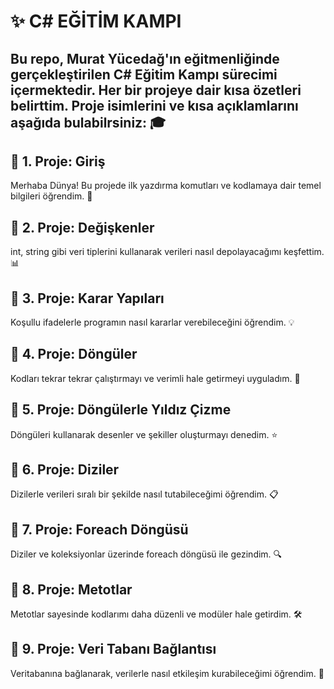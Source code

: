 # ✨ C# EĞİTİM KAMPI 

## Bu repo, Murat Yücedağ'ın eğitmenliğinde gerçekleştirilen C# Eğitim Kampı sürecimi içermektedir. Her bir projeye dair kısa özetleri belirttim. Proje isimlerini ve kısa açıklamlarını aşağıda bulabilrsiniz: 🎓

## 📍 1. Proje: Giriş
Merhaba Dünya! Bu projede ilk yazdırma komutları ve kodlamaya dair temel bilgileri öğrendim. 🚀

## 📍 2. Proje: Değişkenler
int, string gibi veri tiplerini kullanarak verileri nasıl depolayacağımı keşfettim. 📊

## 📍 3. Proje: Karar Yapıları
Koşullu ifadelerle programın nasıl kararlar verebileceğini öğrendim. 💡

## 📍 4. Proje: Döngüler
Kodları tekrar tekrar çalıştırmayı ve verimli hale getirmeyi uyguladım. 🔁

## 📍 5. Proje: Döngülerle Yıldız Çizme
Döngüleri kullanarak desenler ve şekiller oluşturmayı denedim. ⭐

## 📍 6. Proje: Diziler
Dizilerle verileri sıralı bir şekilde nasıl tutabileceğimi öğrendim. 📋

## 📍 7. Proje: Foreach Döngüsü
Diziler ve koleksiyonlar üzerinde foreach döngüsü ile gezindim. 🔍

## 📍 8. Proje: Metotlar
Metotlar sayesinde kodlarımı daha düzenli ve modüler hale getirdim. 🛠️

## 📍 9. Proje: Veri Tabanı Bağlantısı
Veritabanına bağlanarak, verilerle nasıl etkileşim kurabileceğimi öğrendim. 💾
